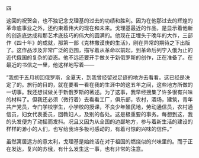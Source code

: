 四

  

这回的祝贺会，也不独记念戈理基的过去的功绩和胜利。因为在他那过去的辉煌的革命底事业之外，还约束着伟大的现在和未来。戈理基最近的作品，是显示着他新的创造底达成和那艺术底技巧的伟大的圆满的。他现在正埋头于晚年的大作，三部作《四十年》的成就，那第一部《克林撒谟庚的生活》，刚在异常的期待之下出版了。这作品涉及非常广泛的范围，描写着从革命以前起，到革命后列宁入俄为止的近代俄国的复杂的姿态。他不远还要开手做关于新俄罗斯的创作，正在准备了。在最近的书信之一里，他这样地写着——

“我想于五月初回俄罗斯，全夏天，到我曾经留过足迹的地方去看看。这已经是决定了的。旅行的目的，就在要看一看在我的生涯中的这五年之间，这些地方所做的一切事。我还想试做关于新俄罗斯的著述。为了这事，我早经搜集了许多很有兴味的材料了。但我还必须（微行着）去看看工厂，俱乐部，农村，酒场，建筑，青年共产党员，专门学校学生，小学校的授课，不良少年殖民地，劳动通信员，农村通信员，妇女代表委员，回教妇人，及别的各处。这是极重要的事务。每想到这，我的头发便为了动摇而发抖。况且又因为从全国的边鄙地方，参与着新生活的建设的样样的渺小的人们，也写给我许多极可感动的，有着可惊的兴味的信件。”

虽然寓居远方的意太利，戈理基是始终活在对于祖国的燃烧似的兴味里的。而于正在发达，复兴的苏俄，有什么发生这一事，也有非常的注意。